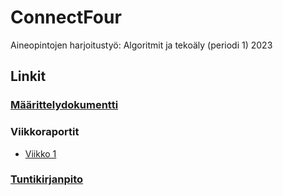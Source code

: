 # ConnectFour
Aineopintojen harjoitustyö: Algoritmit ja tekoäly (periodi 1) 2023

## Linkit

### [Määrittelydokumentti](https://github.com/aarekr/ConnectFour/blob/main/Dokumentaatio/Maarittelydokumentti.md)

### Viikkoraportit

* [Viikko 1](https://github.com/aarekr/ConnectFour/blob/main/Dokumentaatio/Viikkoraportti_1.md)

### [Tuntikirjanpito](https://github.com/aarekr/ConnectFour/blob/main/Dokumentaatio/Tuntikirjanpito.md)
